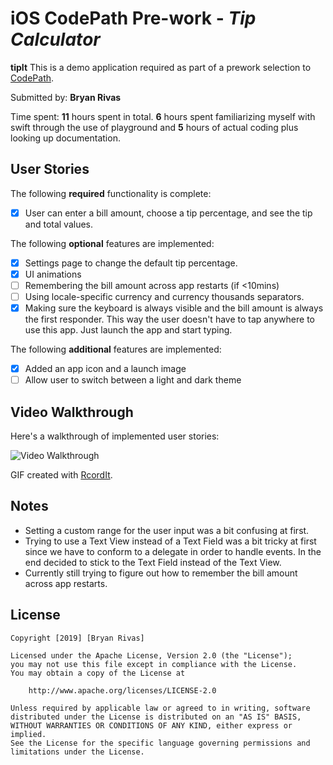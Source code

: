 #  iOS CodePath Pre-work - *Tip Calculator*

**tipIt** This is a demo application required as part of a prework selection to [CodePath](https://codepath.org/#).

Submitted by: **Bryan Rivas**

Time spent: **11** hours spent in total. **6** hours spent familiarizing myself with swift through the use of playground 
            and **5** hours of actual coding plus looking up documentation.

## User Stories

The following **required** functionality is complete:

* [x] User can enter a bill amount, choose a tip percentage, and see the tip and total values.

The following **optional** features are implemented:
* [x] Settings page to change the default tip percentage.
* [x] UI animations
* [ ] Remembering the bill amount across app restarts (if <10mins)
* [ ] Using locale-specific currency and currency thousands separators.
* [x] Making sure the keyboard is always visible and the bill amount is always the first responder. This way the user doesn't have to tap anywhere to use this app. Just launch the app and start typing.

The following **additional** features are implemented:

- [x] Added an app icon and a launch image
- [ ] Allow user to switch between a light and dark theme

## Video Walkthrough 

Here's a walkthrough of implemented user stories:

<img src='http://g.recordit.co/B3be4TyTrs.gif' title='Video Walkthrough' width='' alt='Video Walkthrough' />

GIF created with [RcordIt](https://recordit.co/#).

## Notes

* Setting a custom range for the user input was a bit confusing at first.
* Trying to use a Text View instead of a Text Field was a bit tricky at first since we have to conform to a delegate in order to
  handle events. In the end decided to stick to the Text Field instead of the Text View.
* Currently still trying to figure out how to remember the bill amount across app restarts.

## License

    Copyright [2019] [Bryan Rivas]

    Licensed under the Apache License, Version 2.0 (the "License");
    you may not use this file except in compliance with the License.
    You may obtain a copy of the License at

        http://www.apache.org/licenses/LICENSE-2.0

    Unless required by applicable law or agreed to in writing, software
    distributed under the License is distributed on an "AS IS" BASIS,
    WITHOUT WARRANTIES OR CONDITIONS OF ANY KIND, either express or implied.
    See the License for the specific language governing permissions and
    limitations under the License.
